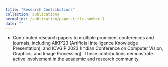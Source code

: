 ```yaml
---
title: "Research Contributions"
collection: publications
permalink: /publication/paper-title-number-1
date: ""
---
```

- Contributed research papers to multiple prominent conferences and journals, including AIKP’23 (Artificial Intelligence Knowledge Presentation), and ICVGIP 2023 (Indian Conference on Computer Vision, Graphics, and Image Processing). These contributions demonstrate active involvement in the academic and research community.
